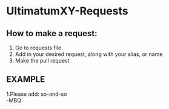UltimatumXY-Requests
====================

How to make a request:
----------------------

1. Go to requests file
2. Add in your desired request, along with your alias, or name
3. Make the pull request


EXAMPLE
-------

1.Please add: so-and-so  
-MBQ

